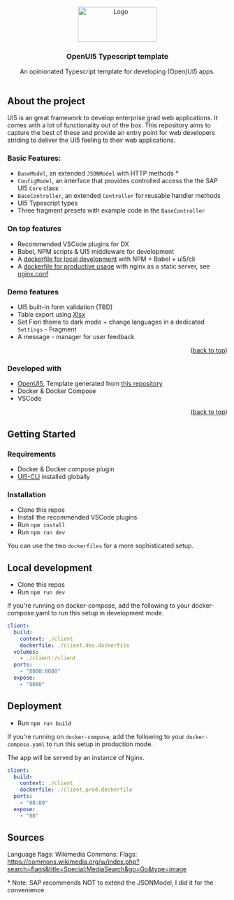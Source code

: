 <div id="top"></div>

<!-- PROJECT LOGO -->
<br />
<div align="center">
  <a href="https://github.com/cpro-iot">
    <img src="https://www.cpro-iot.de/wp-content/uploads/Logo-mit-Claim_weiss-1920x204.png" alt="Logo" width="180" height="80">
  </a>
  
<h3 align="center">OpenUI5 Typescript template</h3>

  <p align="center">
  An opinionated Typescript template for developing (Open)UI5 apps. 
    <br />
    <br />
  </p>
</div>

## About the project

UI5 is an great framework to develop enterprise grad web applications. It comes with a lot of functionality out of the box. This repository aims to capture the best of these and provide an entry point for web developers striding to deliver the UI5 feeling to their web applications.

### Basic Features:

- `BaseModel`, an extended `JSONModel` with HTTP methods \*
- `ConfigModel`, an interface that provides controlled access the the SAP UI5 `Core` class
- `BaseController`, an extended `Controller` for reusable handler methods
- UI5 Typescript types
- Three fragment presets with example code in the `BaseController`

### On top features

- Recommended VSCode plugins for DX
- Babel, NPM scripts & UI5 middleware for development
- A [dockerfile for local development](./client.dev.dockerfile) with NPM + Babel + ui5/cli
- A [dockerfile for productive usage](client.prod.dockerfile) with nginx as a static server, see [nginx.conf](./nginx.conf)

### Demo features

- UI5 built-in form validation (TBD)
- Table export using [Xlsx](https://www.npmjs.com/package/xlsx)
- Set Fiori theme to dark mode + change languages in a dedicated `Settings` - Fragment
- A message - manager for user feedback

<p align="right">(<a href="#top">back to top</a>)</p>

### Developed with

- [OpenUI5](https://openui5.org/), Template generated from [this repository](https://github.com/SAP/openui5-basic-template-app)
- Docker & Docker Compose
- VSCode

<p align="right">(<a href="#top">back to top</a>)</p>

## Getting Started

### Requirements

- Docker & Docker compose plugin
- [UI5-CLI](https://sap.github.io/ui5-tooling/pages/CLI/) installed globally

### Installation

- Clone this repos
- Install the recommended VSCode plugins
- Run `npm install`
- Run `npm run dev`

You can use the two `dockerfiles` for a more sophisticated setup.

## Local development

- Clone this repos
- Run `npm run dev`

If you're running on docker-compose, add the following to your docker-compose.yaml to run this setup in development mode.

```yaml
client:
  build:
    context: ./client
    dockerfile: ./client.dev.dockerfile
  volumes:
    - ./client:/client
  ports:
    - "8080:8080"
  expose:
    - "8080"
```

## Deployment

- Run `npm run build`

If you're running on `docker-compose`, add the following to your `docker-compose.yaml` to run this setup in production mode.

The app will be served by an instance of Nginx.

```yaml
client:
  build:
    context: ./client
    dockerfile: ./client.prod.dockerfile
  ports:
    - "80:80"
  expose:
    - "80"
```

## Sources

Language flags: Wikimedia Commons: Flags: https://commons.wikimedia.org/w/index.php?search=flags&title=Special:MediaSearch&go=Go&type=image

\* Note: SAP recommends NOT to extend the JSONModel, I did it for the convenience
